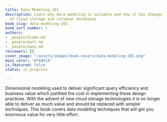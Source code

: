 ```yaml
---
title: Data Modeling 101
description: Learn why data modeling is valuable and how it has changed with the advent
  of cloud storage and columnar databases
book_slug: data-modeling-101
book_sort_number: 1
authors:
- _people/blake.md
- _people/matt.md
- _people/dave.md
reviewers: []
cover_image: "/assets/images/book-covers/data-modeling-101.png"
main_color: "#764514"
is_featured: false
status: in_progress

---
```

Dimensional modeling used to deliver significant query efficiency and business value which justified the cost in implementing these design practices. With the advent of new cloud storage technologies it is no longer able to deliver as much value and should be replaced with simpler techniques. This book covers data modeling techniques that will get you enormous value for very little effort.
